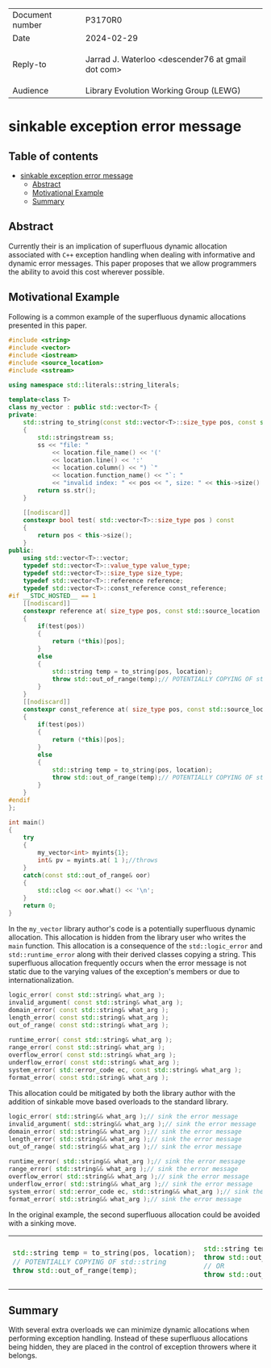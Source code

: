 <style type="text/css">
ins { background-color: #CCFFCC }
s { background-color: #FFCACA }
blockquote { color: inherit !important }
</style>

<table>
<tr>
<td>Document number</td>
<td>P3170R0</td>
</tr>
<tr>
<td>Date</td>
<td>2024-02-29</td>
</tr>
<tr>
<td>Reply-to</td>
<td>

Jarrad J. Waterloo &lt;descender76 at gmail dot com&gt;

</td>
</tr>
<tr>
<td>Audience</td>
<td>Library Evolution Working Group (LEWG)</td>
</tr>
</table>

# sinkable exception error message 

<style>
.inline-link
{
    font-size: small;
    margin-top: -2.8em;
    margin-right: 4px;
    text-align: right;
    font-weight: bold;
}

code
{
    font-family: "Fira Code", monospace !important;
    font-size: 0.87em;
}

.sourceCode
{
    font-size: 0.95em;
}

a code
{
    color: #0645ad;
}
</style>

## Table of contents

- [sinkable exception error message](#sinkable-exception-error-message)
  - [Abstract](#Abstract)
  - [Motivational Example](#Motivational-Example)
  - [Summary](#Summary)
<!--
  - [Technical Details](#Technical-Details)
    - [The common challenges](#The-common-challenges)
    - [The common safe member functions](#The-common-safe-member-functions)
    - [The common safe free functions](#The-common-safe-free-functions)
  - [Optional Design Considerations](#Optional-Design-Considerations)
  - [Example](#Example)
  - [Resolution](#Resolution)
  - [Summary](#Summary)
  - [Frequently Asked Questions](#Frequently-Asked-Questions)
    - [Why not just wait for contracts](#Why-not-just-wait-for-contracts)
  - [References](#References)
-->
## Abstract

Currently their is an implication of superfluous dynamic allocation associated with `C++` exception handling when dealing with informative and dynamic error messages. This paper proposes that we allow programmers the ability to avoid this cost wherever possible.

## Motivational Example

Following is a common example of the superfluous dynamic allocations presented in this paper.

<!--
// gcc, clang: -std=c++2b -O3
// msvc:       /std:c++20
-->

```cpp
#include <string>
#include <vector>
#include <iostream>
#include <source_location>
#include <sstream>

using namespace std::literals::string_literals;

template<class T>
class my_vector : public std::vector<T> {
private:
    std::string to_string(const std::vector<T>::size_type pos, const std::source_location location)
    {
        std::stringstream ss;
        ss << "file: "
            << location.file_name() << '('
            << location.line() << ':'
            << location.column() << ") `"
            << location.function_name() << "`: "
            << "invalid index: " << pos << ", size: " << this->size() << '\n';
        return ss.str();
    }

    [[nodiscard]]
    constexpr bool test( std::vector<T>::size_type pos ) const
    {
        return pos < this->size();
    }
public:
    using std::vector<T>::vector;
    typedef std::vector<T>::value_type value_type;
    typedef std::vector<T>::size_type size_type;
    typedef std::vector<T>::reference reference;
    typedef std::vector<T>::const_reference const_reference;
#if __STDC_HOSTED__ == 1
    [[nodiscard]]
    constexpr reference at( size_type pos, const std::source_location location = std::source_location::current() )
    {
        if(test(pos))
        {
            return (*this)[pos];
        }
        else
        {
            std::string temp = to_string(pos, location);
            throw std::out_of_range(temp);// POTENTIALLY COPYING OF std::string
        }
    }
    [[nodiscard]]
    constexpr const_reference at( size_type pos, const std::source_location location = std::source_location::current() ) const
    {
        if(test(pos))
        {
            return (*this)[pos];
        }
        else
        {
            std::string temp = to_string(pos, location);
            throw std::out_of_range(temp);// POTENTIALLY COPYING OF std::string
        }
    }
#endif
};

int main()
{
    try
    {
        my_vector<int> myints{1};
        int& pv = myints.at( 1 );//throws
    }
    catch(const std::out_of_range& oor)
    {
        std::clog << oor.what() << '\n';
    }
    return 0;
}
```

In the `my_vector` library author's code is a potentially superfluous dynamic allocation. This allocation is hidden from the library user who writes the `main` function. This allocation is a consequence of the `std::logic_error` and `std::runtime_error` along with their derived classes copying a string. This superfluous allocation frequently occurs when the error message is not static due to the varying values of the exception's members or due to internationalization.

```cpp
logic_error( const std::string& what_arg );
invalid_argument( const std::string& what_arg );
domain_error( const std::string& what_arg );
length_error( const std::string& what_arg );
out_of_range( const std::string& what_arg );

runtime_error( const std::string& what_arg );
range_error( const std::string& what_arg );
overflow_error( const std::string& what_arg );
underflow_error( const std::string& what_arg );
system_error( std::error_code ec, const std::string& what_arg );
format_error( const std::string& what_arg );
```

This allocation could be mitigated by both the library author with the addition of sinkable move based overloads to the standard library.

```cpp
logic_error( std::string&& what_arg );// sink the error message
invalid_argument( std::string&& what_arg );// sink the error message
domain_error( std::string&& what_arg );// sink the error message
length_error( std::string&& what_arg );// sink the error message
out_of_range( std::string&& what_arg );// sink the error message

runtime_error( std::string&& what_arg );// sink the error message
range_error( std::string&& what_arg );// sink the error message
overflow_error( std::string&& what_arg );// sink the error message
underflow_error( std::string&& what_arg );// sink the error message
system_error( std::error_code ec, std::string&& what_arg );// sink the error message
format_error( std::string&& what_arg );// sink the error message
```

In the original example, the second superfluous allocation could be avoided with a sinking move.

<table>
<tr>
<td>

```cpp
std::string temp = to_string(pos, location);
// POTENTIALLY COPYING OF std::string
throw std::out_of_range(temp);
```

</td>
<td>

```cpp
std::string temp = to_string(pos, location);
throw std::out_of_range(std::move(temp));
// OR
throw std::out_of_range(to_string(pos, location));
```

</td>
</tr>
</table>

## Summary

With several extra overloads we can minimize dynamic allocations when performing exception handling. Instead of these superfluous allocations being hidden, they are placed in the control of exception throwers where it belongs.
